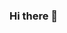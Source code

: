 ### Hi there 👋

<!--
**zahoorshinwari/zahoorshinwari** is a ✨ _special_ ✨ repository because its `README.md` (this file) appears on your GitHub profile.

Here are some ideas to get you started:

- 🔭 I’m currently working on Web development. 
- 🌱 I’m currently learning Frontend React.
- 👯 I’m looking to collaborate on frontend web project.
- 💬 Ask me about web development.
- 📫 How to reach me: zahoorshinwari5371@gmail.com
-->
